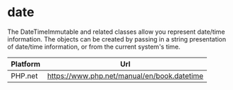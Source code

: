 # date

The DateTimeImmutable and related classes allow you represent date/time information. The objects can be created by passing in a string presentation of date/time information, or from the current system's time.

| Platform | Url                                                              |
|----------|------------------------------------------------------------------|
| PHP.net  | https://www.php.net/manual/en/book.datetime                      |
